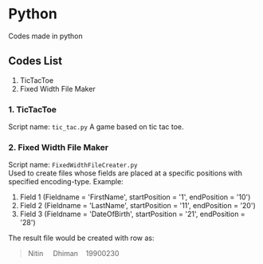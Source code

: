 # Python
Codes made in python


## Codes List
1. TicTacToe
2. Fixed Width File Maker

### 1. TicTacToe
  Script name: `tic_tac.py`
  A game based on tic tac toe.
  

### 2. Fixed Width File Maker
  Script name: `FixedWidthFileCreater.py`\
  Used to create files whose fields are placed at a specific positions with specified encoding-type.
  Example:
  1. Field 1 (Fieldname = 'FirstName', startPosition = '1', endPosition = '10')
  2. Field 2 (Fieldname = 'LastName', startPosition = '11', endPosition = '20')
  3. Field 3 (Fieldname = 'DateOfBirth', startPosition = '21', endPosition = '28')
  
  The result file would be created with row as:
  > Nitin&nbsp;&nbsp;&nbsp;&nbsp;&nbsp;Dhiman&nbsp;&nbsp;&nbsp;&nbsp;19900230
  
  
